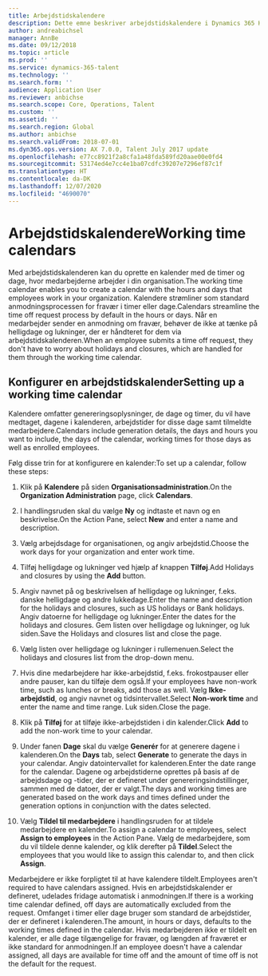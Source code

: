 ```yaml
---
title: Arbejdstidskalendere
description: Dette emne beskriver arbejdstidskalendere i Dynamics 365 Human Resources, og hvordan du konfigurerer kalendere.
author: andreabichsel
manager: AnnBe
ms.date: 09/12/2018
ms.topic: article
ms.prod: ''
ms.service: dynamics-365-talent
ms.technology: ''
ms.search.form: ''
audience: Application User
ms.reviewer: anbichse
ms.search.scope: Core, Operations, Talent
ms.custom: ''
ms.assetid: ''
ms.search.region: Global
ms.author: anbichse
ms.search.validFrom: 2018-07-01
ms.dyn365.ops.version: AX 7.0.0, Talent July 2017 update
ms.openlocfilehash: e77cc8921f2a8cfa1a48fda589fd20aae00e0fd4
ms.sourcegitcommit: 53174ed4e7cc4e1ba07cdfc39207e7296ef87c1f
ms.translationtype: HT
ms.contentlocale: da-DK
ms.lasthandoff: 12/07/2020
ms.locfileid: "4690070"
---
```

# <a name="working-time-calendars"></a><span data-ttu-id="86726-103">Arbejdstidskalendere</span><span class="sxs-lookup"><span data-stu-id="86726-103">Working time calendars</span></span>

<span data-ttu-id="86726-104">Med arbejdstidskalenderen kan du oprette en kalender med de timer og dage, hvor medarbejderne arbejder i din organisation.</span><span class="sxs-lookup"><span data-stu-id="86726-104">The working time calendar enables you to create a calendar with the hours and days that employees work in your organization.</span></span> <span data-ttu-id="86726-105">Kalendere strømliner som standard anmodningsprocessen for fravær i timer eller dage.</span><span class="sxs-lookup"><span data-stu-id="86726-105">Calendars streamline the time off request process by default in the hours or days.</span></span> <span data-ttu-id="86726-106">Når en medarbejder sender en anmodning om fravær, behøver de ikke at tænke på helligdage og lukninger, der er håndteret for dem via arbejdstidskalenderen.</span><span class="sxs-lookup"><span data-stu-id="86726-106">When an employee submits a time off request, they don't have to worry about holidays and closures, which are handled for them through the working time calendar.</span></span>

## <a name="setting-up-a-working-time-calendar"></a><span data-ttu-id="86726-107">Konfigurer en arbejdstidskalender</span><span class="sxs-lookup"><span data-stu-id="86726-107">Setting up a working time calendar</span></span>

<span data-ttu-id="86726-108">Kalendere omfatter genereringsoplysninger, de dage og timer, du vil have medtaget, dagene i kalenderen, arbejdstider for disse dage samt tilmeldte medarbejdere.</span><span class="sxs-lookup"><span data-stu-id="86726-108">Calendars include generation details, the days and hours you want to include, the days of the calendar, working times for those days as well as enrolled employees.</span></span> 

<span data-ttu-id="86726-109">Følg disse trin for at konfigurere en kalender:</span><span class="sxs-lookup"><span data-stu-id="86726-109">To set up a calendar, follow these steps:</span></span>

1. <span data-ttu-id="86726-110">Klik på **Kalendere** på siden **Organisationsadministration**.</span><span class="sxs-lookup"><span data-stu-id="86726-110">On the **Organization Administration** page, click **Calendars**.</span></span>

2. <span data-ttu-id="86726-111">I handlingsruden skal du vælge **Ny** og indtaste et navn og en beskrivelse.</span><span class="sxs-lookup"><span data-stu-id="86726-111">On the Action Pane, select **New** and enter a name and description.</span></span>

3. <span data-ttu-id="86726-112">Vælg arbejdsdage for organisationen, og angiv arbejdstid.</span><span class="sxs-lookup"><span data-stu-id="86726-112">Choose the work days for your organization and enter work time.</span></span>

4. <span data-ttu-id="86726-113">Tilføj helligdage og lukninger ved hjælp af knappen **Tilføj**.</span><span class="sxs-lookup"><span data-stu-id="86726-113">Add Holidays and closures by using the **Add** button.</span></span>

5. <span data-ttu-id="86726-114">Angiv navnet på og beskrivelsen af helligdage og lukninger, f.eks. danske helligdage og andre lukkedage.</span><span class="sxs-lookup"><span data-stu-id="86726-114">Enter the name and description for the holidays and closures, such as US holidays or Bank holidays.</span></span> <span data-ttu-id="86726-115">Angiv datoerne for helligdage og lukninger.</span><span class="sxs-lookup"><span data-stu-id="86726-115">Enter the dates for the holidays and closures.</span></span> <span data-ttu-id="86726-116">Gem listen over helligdage og lukninger, og luk siden.</span><span class="sxs-lookup"><span data-stu-id="86726-116">Save the Holidays and closures list and close the page.</span></span>

6. <span data-ttu-id="86726-117">Vælg listen over helligdage og lukninger i rullemenuen.</span><span class="sxs-lookup"><span data-stu-id="86726-117">Select the holidays and closures list from the drop-down menu.</span></span>

7. <span data-ttu-id="86726-118">Hvis dine medarbejdere har ikke-arbejdstid, f.eks. frokostpauser eller andre pauser, kan du tilføje dem også.</span><span class="sxs-lookup"><span data-stu-id="86726-118">If your employees have non-work time, such as lunches or breaks, add those as well.</span></span> <span data-ttu-id="86726-119">Vælg **Ikke-arbejdstid**, og angiv navnet og tidsintervallet.</span><span class="sxs-lookup"><span data-stu-id="86726-119">Select **Non-work time** and enter the name and time range.</span></span> <span data-ttu-id="86726-120">Luk siden.</span><span class="sxs-lookup"><span data-stu-id="86726-120">Close the page.</span></span> 

8. <span data-ttu-id="86726-121">Klik på **Tilføj** for at tilføje ikke-arbejdstiden i din kalender.</span><span class="sxs-lookup"><span data-stu-id="86726-121">Click **Add** to add the non-work time to your calendar.</span></span>

9. <span data-ttu-id="86726-122">Under fanen **Dage** skal du vælge **Generér** for at generere dagene i kalenderen.</span><span class="sxs-lookup"><span data-stu-id="86726-122">On the **Days** tab, select **Generate** to generate the days in your calendar.</span></span> <span data-ttu-id="86726-123">Angiv datointervallet for kalenderen.</span><span class="sxs-lookup"><span data-stu-id="86726-123">Enter the date range for the calendar.</span></span> <span data-ttu-id="86726-124">Dagene og arbejdstiderne oprettes på basis af de arbejdsdage og -tider, der er defineret under genereringsindstillinger, sammen med de datoer, der er valgt.</span><span class="sxs-lookup"><span data-stu-id="86726-124">The days and working times are generated based on the work days and times defined under the generation options in conjunction with the dates selected.</span></span>

10. <span data-ttu-id="86726-125">Vælg **Tildel til medarbejdere** i handlingsruden for at tildele medarbejdere en kalender.</span><span class="sxs-lookup"><span data-stu-id="86726-125">To assign a calendar to employees, select **Assign to employees** in the Action Pane.</span></span> <span data-ttu-id="86726-126">Vælg de medarbejdere, som du vil tildele denne kalender, og klik derefter på **Tildel**.</span><span class="sxs-lookup"><span data-stu-id="86726-126">Select the employees that you would like to assign this calendar to, and then click **Assign**.</span></span>

<span data-ttu-id="86726-127">Medarbejdere er ikke forpligtet til at have kalendere tildelt.</span><span class="sxs-lookup"><span data-stu-id="86726-127">Employees aren't required to have calendars assigned.</span></span> <span data-ttu-id="86726-128">Hvis en arbejdstidskalender er defineret, udelades fridage automatisk i anmodningen.</span><span class="sxs-lookup"><span data-stu-id="86726-128">If there is a working time calendar defined, off days are automatically excluded from the request.</span></span> <span data-ttu-id="86726-129">Omfanget i timer eller dage bruger som standard de arbejdstider, der er defineret i kalenderen.</span><span class="sxs-lookup"><span data-stu-id="86726-129">The amount, in hours or days, defaults to the working times defined in the calendar.</span></span> <span data-ttu-id="86726-130">Hvis medarbejderen ikke er tildelt en kalender, er alle dage tilgængelige for fravær, og længden af fraværet er ikke standard for anmodningen.</span><span class="sxs-lookup"><span data-stu-id="86726-130">If an employee doesn't have a calendar assigned, all days are available for time off and the amount of time off is not the default for the request.</span></span> 
